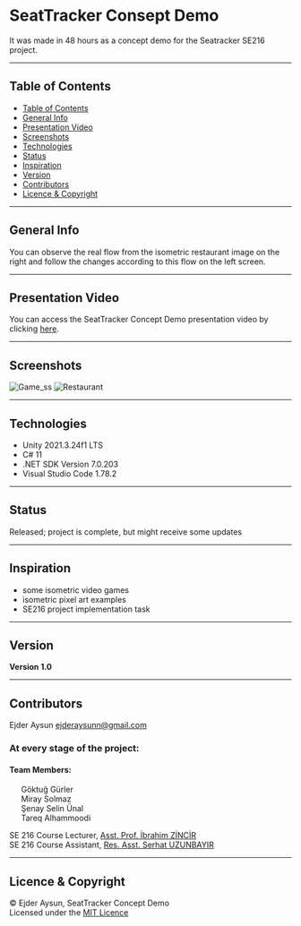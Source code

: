 # SeatTracker Consept Demo
It was made in 48 hours as a concept demo for the Seatracker SE216 project.  

---
## Table of Contents
  * [Table of Contents](#table-of-contents)
  * [General Info](#general-info)
  * [Presentation Video](#presentation-video)
  * [Screenshots](#screenshots)
  * [Technologies](#technologies)
  * [Status](#status)
  * [Inspiration](#inspiration)
  * [Version](#version)
  * [Contributors](#contributors)
  * [Licence & Copyright](#licence--copyright)

---
## General Info
You can observe the real flow from the isometric restaurant image on the right and follow the changes according to this flow on the left screen.

---
## Presentation Video
You can access the SeatTracker Concept Demo presentation video by clicking [here](https://www.youtube.com/watch?v=WNMG3P_CnGU).

---
## Screenshots
![Game_ss](https://github.com/EjderAysun/SE226-Lab-Tasks/assets/71559273/151248fa-bad6-40fa-b7da-37e768aadcc5)
![Restaurant](https://github.com/EjderAysun/SE226-Lab-Tasks/assets/71559273/17ecca54-e59a-404a-8089-91fbe4258601)

---
## Technologies
* Unity 2021.3.24f1 LTS
* C# 11
* .NET SDK Version 7.0.203
* Visual Studio Code 1.78.2

---
## Status
Released; project is complete, but might receive some updates

---
## Inspiration
* some isometric video games
* isometric pixel art examples
* SE216 project implementation task

---
## Version
**Version 1.0**

---
## Contributors
Ejder Aysun <ejderaysunn@gmail.com>

### At every stage of the project:
#### Team Members:  
&ensp;&ensp;&ensp;Göktuğ Gürler  
&ensp;&ensp;&ensp;Miray Solmaz  
&ensp;&ensp;&ensp;Şenay Selin Ünal  
&ensp;&ensp;&ensp;Tareq Alhammoodi

SE 216 Course Lecturer, [Asst. Prof. İbrahim ZİNCİR](https://people.ieu.edu.tr/en/ibrahimzincir/main)  
SE 216 Course Assistant, [Res. Asst. Serhat UZUNBAYIR](https://people.ieu.edu.tr/en/serhatuzunbayir/main)

---
## Licence & Copyright
© Ejder Aysun, SeatTracker Concept Demo  
Licensed under the [MIT Licence](https://github.com/EjderAysun/SeatTracker/blob/master/SeatTracker_Concept_Demo/LICENCE)